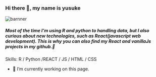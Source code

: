 


### Hi there 👋, my name is yusuke
![barnner](https://user-images.githubusercontent.com/66249668/114358484-ed6e2c00-9bad-11eb-8748-e73dee4a420c.jpg)



##### Most of the time I'm using R and python to handling data, but I also curious about new technologies, such as React(javascript web development). This is why you can also find my React and vanillaJs projects in my github.👋

Skills: R / Python /REACT / JS / HTML / CSS 

- 🔭 I’m currently working on this page. 

